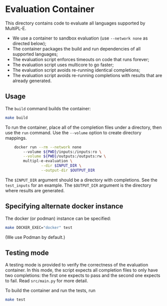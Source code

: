 # Evaluation Container

This directory contains code to evaluate all languages supported by MultiPL-E.

- We use a container to sandbox evaluation (use `--network none` as directed below);
- The container packages the build and run dependencies of all supported languages;
- The evaluation script enforces timeouts on code that runs forever;
- The evaluation script uses multicore to go faster;
- The evaluation script avoids re-running identical completions;
- The evaluation script avoids re-running completions with results that are already
  generated.

## Usage

The `build` command builds the container:

```bash
make build
```

To run the container, place all of the completion files under a directory, then use the `run` command.
Use the `--volume` option to create directory mappings.

```bash
	docker run --rm --network none 
		--volume ${PWD}/inputs:/inputs:ro \
		--volume ${PWD}/outputs:/outputs:rw \
		multipl-e-evaluation \
                --dir $INPUT_DIR \
                --output-dir $OUTPUT_DIR
```

The `$INPUT_DIR` argument should be a directory with completions. See the `test_inputs` for an example.
The `$OUTPUT_DIR` argument is the directory where results are generated.


## Specifying alternate docker instance

The docker (or podman) instance can be specified:

```bash
make DOCKER_EXEC="docker" test
```

(We use Podman by default.)

## Testing mode

A testing mode is provided to verify the correctness of the evaluation container.
In this mode, the script expects all completion files to only have two completions: the first one expects to pass and the second one expects to fail.
Read `src/main.py` for more detail.

To build the container and run the tests, run

```bash
make test
```




